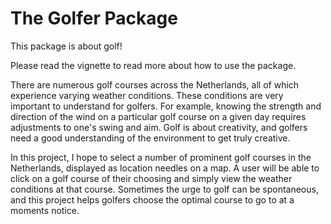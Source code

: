 # The Golfer Package

This package is about golf!

Please read the vignette to read more about how to use the package.

There are numerous golf courses across the Netherlands, all of which experience
varying weather conditions. These conditions are very important to understand for
golfers. For example, knowing the strength and direction of the wind on a
particular golf course on a given day requires adjustments to one's swing and
aim. Golf is about creativity, and golfers need a good understanding of the
environment to get truly creative.

In this project, I hope to select a number of prominent golf courses in the 
Netherlands, displayed as location needles on a map. A user will be able to 
click on a golf course of their choosing and simply view the weather conditions 
at that course. Sometimes the urge to golf can be spontaneous, and this project 
helps golfers choose the optimal course to go to at a moments notice.
